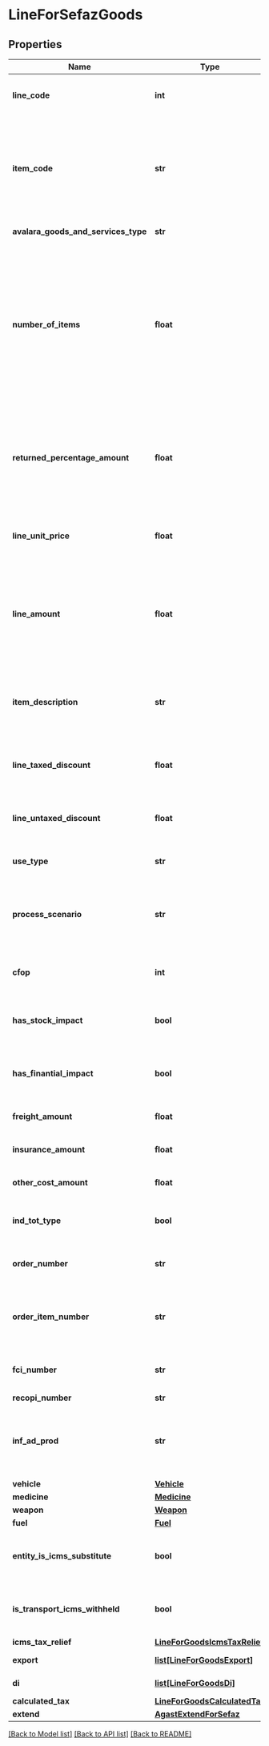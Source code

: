 # LineForSefazGoods

## Properties
Name | Type | Description | Notes
------------ | ------------- | ------------- | -------------
**line_code** | **int** | This string is a unique identifier for this line in the transaction | 
**item_code** | **str** | This string is a code maintained by the client application to uniquely identify a product or service. It will likely be a SKU and is required for SST states. | 
**avalara_goods_and_services_type** | **str** | AGAST CODE for itemCode | [optional] 
**number_of_items** | **float** | This decimal 11 integers and 1 to 4 decimals captures the number of individual items or units represented by this line. Digits after the decimal point are optional. This should always be positive. Quantity, default 1 | [default to 1.0]
**returned_percentage_amount** | **float** | when is return operation this field inform the percentage of returned itens. This decimal max 3 integers and 2 decimals, v &gt;&#x3D;0.00 and v &lt;&#x3D; 100.00 | [optional] 
**line_unit_price** | **float** | This decimal 11 integers and 1 to 10 decimals captures the unit price of this line. | [optional] 
**line_amount** | **float** | In its simplest form lineAmount &#x3D; (item price * numberOfItems). If taxIncluded is &#39;true&#39;, lineAmount &#x3D; (item price * numberOfItems + tax). | 
**item_description** | **str** | This string captures the description of the item represented by this line, will be used LC 116 | 
**line_taxed_discount** | **float** | Discount conditional, This decimal 13 integers and 0 to 2 decimals | [optional] 
**line_untaxed_discount** | **float** | discount unconditional, This decimal 13 integers and 0 to 2 decimals | [optional] 
**use_type** | **str** | This is a enumeration folowing table | 
**process_scenario** | **str** | Reference to process configurantion of this transaction, See ProcessScenario definition | 
**cfop** | **int** | Fiscal Operation Code of transport service | [optional] 
**has_stock_impact** | **bool** | return if this transaction has stock impact for this process or CFOP | [optional] 
**has_finantial_impact** | **bool** | return if this transaction has finantial impact for this process or CFOP | [optional] 
**freight_amount** | **float** | This decimal 13 integers and 0 to 2 decimals | [optional] 
**insurance_amount** | **float** | This decimal 13 integers and 0 to 2 decimals | [optional] 
**other_cost_amount** | **float** | This decimal 13 integers and 0 to 2 decimals | [optional] 
**ind_tot_type** | **bool** | The item value will compose the invoice total value. | [optional] [default to True]
**order_number** | **str** | order number, information used for B2B control process | [optional] 
**order_item_number** | **str** | number of the item from order number, information used for B2B control process | [optional] 
**fci_number** | **str** | Gloal Unique identifier (Importation form) | [optional] 
**recopi_number** | **str** | RECOPI number | [optional] 
**inf_ad_prod** | **str** | additional information about product (referenced standard, complementary info, etc) | [optional] 
**vehicle** | [**Vehicle**](Vehicle.md) |  | [optional] 
**medicine** | [**Medicine**](Medicine.md) |  | [optional] 
**weapon** | [**Weapon**](Weapon.md) |  | [optional] 
**fuel** | [**Fuel**](Fuel.md) |  | [optional] 
**entity_is_icms_substitute** | **bool** | Inform that for this item the Entity referenced is ICMS Substitute | [optional] 
**is_transport_icms_withheld** | **bool** | Inform that this item has ICMS withheld for transport value service. | [optional] 
**icms_tax_relief** | [**LineForGoodsIcmsTaxRelief**](LineForGoodsIcmsTaxRelief.md) |  | [optional] 
**export** | [**list[LineForGoodsExport]**](LineForGoodsExport.md) | Exportation detail | [optional] 
**di** | [**list[LineForGoodsDi]**](LineForGoodsDi.md) | Import declaration | [optional] 
**calculated_tax** | [**LineForGoodsCalculatedTax**](LineForGoodsCalculatedTax.md) |  | [optional] 
**extend** | [**AgastExtendForSefaz**](AgastExtendForSefaz.md) |  | [optional] 

[[Back to Model list]](../README.md#documentation-for-models) [[Back to API list]](../README.md#documentation-for-api-endpoints) [[Back to README]](../README.md)



